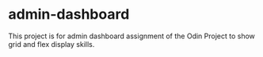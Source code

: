 # admin-dashboard
This project is for admin dashboard assignment of the Odin Project to show grid and flex display skills. 
